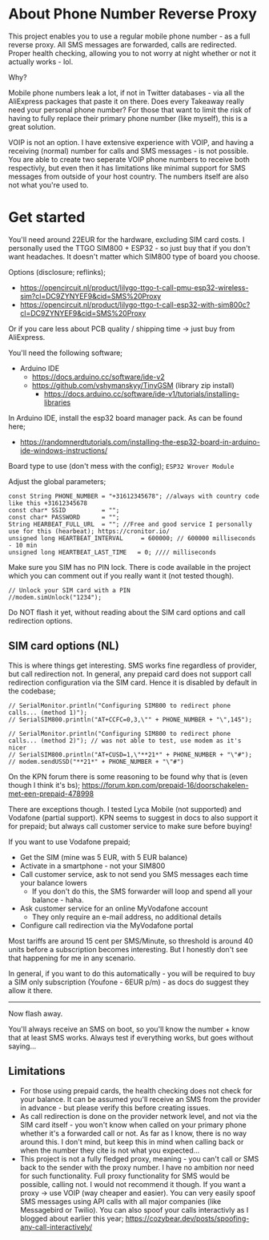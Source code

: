 # About Phone Number Reverse Proxy

This project enables you to use a regular mobile phone number - as a full reverse proxy. All SMS messages are forwarded, calls are redirected. Proper health checking, allowing you to not worry at night whether or not it actually works - lol.

Why?

Mobile phone numbers leak a lot, if not in Twitter databases - via all the AliExpress packages that paste it on there. Does every Takeaway really need your personal phone number? For those that want to limit the risk of having to fully replace their primary phone number (like myself), this is a great solution.

VOIP is not an option. I have extensive experience with VOIP, and having a receiving (normal) number for calls and SMS messages - is not possible. You are able to create two seperate VOIP phone numbers to receive both respectivly, but even then it has limitations like minimal support for SMS messages from outside of your host country. The numbers itself are also not what you're used to.

# Get started

You'll need around 22EUR for the hardware, excluding SIM card costs. I personally used the TTGO SIM800 + ESP32 - so just buy that if you don't want headaches. It doesn't matter which SIM800 type of board you choose.

Options (disclosure; reflinks);
- https://opencircuit.nl/product/lilygo-ttgo-t-call-pmu-esp32-wireless-sim?cl=DC9ZYNYEF9&cid=SMS%20Proxy
- https://opencircuit.nl/product/lilygo-ttgo-t-call-esp32-with-sim800c?cl=DC9ZYNYEF9&cid=SMS%20Proxy

Or if you care less about PCB quality / shipping time -> just buy from AliExpress.

You'll need the following software;
- Arduino IDE
    - https://docs.arduino.cc/software/ide-v2
    - https://github.com/vshymanskyy/TinyGSM (library zip install)
        - https://docs.arduino.cc/software/ide-v1/tutorials/installing-libraries

In Arduino IDE, install the esp32 board manager pack. As can be found here; 
- https://randomnerdtutorials.com/installing-the-esp32-board-in-arduino-ide-windows-instructions/

Board type to use (don't mess with the config); `ESP32 Wrover Module`

Adjust the global parameters;
```
const String PHONE_NUMBER = "+31612345678"; //always with country code like this +31612345678
const char* SSID          = "";
const char* PASSWORD      = "";
String HEARBEAT_FULL_URL  = ""; //Free and good service I personally use for this (hearbeat); https://cronitor.io/
unsigned long HEARTBEAT_INTERVAL     = 600000; // 600000 milliseconds - 10 min
unsigned long HEARTBEAT_LAST_TIME   = 0; //// milliseconds
```
Make sure you SIM has no PIN lock. There is code available in the project which you can comment out if you really want it (not tested though).
```
// Unlock your SIM card with a PIN
//modem.simUnlock("1234");
```

Do NOT flash it yet, without reading about the SIM card options and call redirection options.

## SIM card options (NL)

This is where things get interesting. SMS works fine regardless of provider, but call redirection not. In general, any prepaid card does not support call redirection configuration via the SIM card. Hence it is disabled by default in the codebase;

```
// SerialMonitor.println("Configuring SIM800 to redirect phone calls... (method 1)");
// SerialSIM800.println("AT+CCFC=0,3,\"" + PHONE_NUMBER + "\",145");

// SerialMonitor.println("Configuring SIM800 to redirect phone calls... (method 2)"); // was not able to test, use modem as it's nicer
// SerialSIM800.println("AT+CUSD=1,\"**21*" + PHONE_NUMBER + "\"#"); 
// modem.sendUSSD("**21*" + PHONE_NUMBER + "\"#")
```
On the KPN forum there is some reasoning to be found why that is (even though I think it's bs); https://forum.kpn.com/prepaid-16/doorschakelen-met-een-prepaid-478998

There are exceptions though. I tested Lyca Mobile (not supported) and Vodafone (partial support). KPN seems to suggest in docs to also support it for prepaid; but always call customer service to make sure before buying!

If you want to use Vodafone prepaid;
- Get the SIM (mine was 5 EUR, with 5 EUR balance)
- Activate in a smartphone - not your SIM800
- Call customer service, ask to not send you SMS messages each time your balance lowers 
    - If you don't do this, the SMS forwarder will loop and spend all your balance - haha.
- Ask customer service for an online MyVodafone account
    - They only require an e-mail address, no additional details
- Configure call redirection via the MyVodafone portal

Most tariffs are around 15 cent per SMS/Minute, so threshold is around 40 units before a subscription becomes interesting. But I honestly don't see that happening for me in any scenario.

In general, if you want to do this automatically - you will be required to buy a SIM only subscription (Youfone - 6EUR p/m) - as docs do suggest they allow it there.

---

Now flash away.

You'll always receive an SMS on boot, so you'll know the number + know that at least SMS works. Always test if everything works, but goes without saying...

## Limitations

- For those using prepaid cards, the health checking does not check for your balance. It can be assumed you'll receive an SMS from the provider in advance - but please verify this before creating issues.
- As call redirection is done on the provider network level, and not via the SIM card itself - you won't know when called on your primary phone whether it's a forwarded call or not. As far as I know, there is no way around this. I don't mind, but keep this in mind when calling back or when the number they cite is not what you expected...
- This project is not a fully fledged proxy, meaning - you can't call or SMS back to the sender with the proxy number. I have no ambition nor need for such functionality. Full proxy functionality for SMS would be possible, calling not. I would not recommend it though. If you want a proxy -> use VOIP (way cheaper and easier). You can very easily spoof SMS messages using API calls with all major companies (like Messagebird or Twilio). You can also spoof your calls interactivly as I blogged about earlier this year; https://cozybear.dev/posts/spoofing-any-call-interactively/